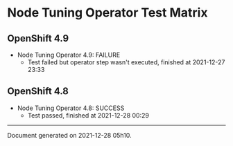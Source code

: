 
Node Tuning Operator Test Matrix
================================

OpenShift 4.9
-------------



* Node Tuning Operator 4.9: FAILURE
  - Test failed but operator step wasn't executed, finished at 2021-12-27 23:33

OpenShift 4.8
-------------



* Node Tuning Operator 4.8: SUCCESS
  - Test passed, finished at 2021-12-28 00:29

---
Document generated on 2021-12-28 05h10.
